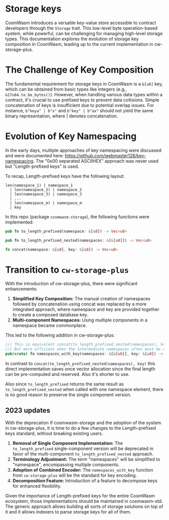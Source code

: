 # Storage keys

CosmWasm introduces a versatile key-value store accessible to contract developers
through the `Storage` trait. This low-level byte operation-based system, while powerful, 
can be challenging for managing high-level storage types. This documentation explores 
the evolution of storage key composition in CosmWasm, leading up to the current 
implementation in cw-storage-plus.

# The Challenge of Key Composition

The fundamental requirement for storage keys in CosmWasm is a `&[u8]` key, which
can be obtained from basic types like integers (e.g., `&17u64.to_be_bytes()`). 
However, when handling various data types within a contract, it's crucial to 
use prefixed keys to prevent data collisions. 
Simple concatenation of keys is insufficient due to potential overlap issues. 
For instance, `b"keya" | b"x"` and `b"key" | b"ax"` should not yield the same binary representation, where | denotes concatenation.

# Evolution of Key Namespacing

In the early days, multiple approaches of key namespacing were discussed and
were documented here: https://github.com/webmaster128/key-namespacing. The "0x00
separated ASCIIHEX" approach was never used but "Length-prefixed keys" is used.

To recap, Length-prefixed keys have the following layout:

```
len(namespace_1) | namespace_1
  | len(namespace_2) | namespace_2
  | len(namespace_3) | namespace_3
  | ...
  | len(namespace_m) | namespace_m
  | key
```

In this repo (package `cosmwasm-storage`), the following functions were
implemented:

```rust
pub fn to_length_prefixed(namespace: &[u8]) -> Vec<u8>

pub fn to_length_prefixed_nested(namespaces: &[&[u8]]) -> Vec<u8>

fn concat(namespace: &[u8], key: &[u8]) -> Vec<u8>
```

# Transition to `cw-storage-plus`
With the introduction of cw-storage-plus, there were significant enhancements:

1. **Simplified Key Composition:** The manual creation of namespaces followed by concatenation using concat was replaced by a more integrated approach, where namespace and key are provided together to create a composed database key.
2. **Multi-component Namespaces:** Using multiple components in a namespace became commonplace.

This led to the following addition in cw-storage-plus:

```rust
/// This is equivalent concat(to_length_prefixed_nested(namespaces), key)
/// But more efficient when the intermediate namespaces often must be recalculated
pub(crate) fn namespaces_with_key(namespaces: &[&[u8]], key: &[u8]) -> Vec<u8> {
```

In contrast to `concat(to_length_prefixed_nested(namespaces), key)` this direct
implementation saves once vector allocation since the final length can be
pre-computed and reserved. Also it's shorter to use.

Also since `to_length_prefixed` returns the same result as
`to_length_prefixed_nested` when called with one namespace element, there is no
good reason to preserve the single component version.

## 2023 updates

With the deprecation if cosmwasm-storage and the adoption of the system in
cw-storage-plus, it is time to do a few changes to the Length-prefixed keys
standard, without breaking existing users.

1. **Removal of Single Component Implementation:** The `to_length_prefixed` single-component version will be deprecated in favor of the multi-component `to_length_prefixed_nested` approach.
2. **Terminology Adjustment:** The term "namespaces" will be simplified to "namespace", encompassing multiple components.
3. **Adoption of Combined Encoder:** The `namespaces_with_key` function from `cw-storage-plus` will be the standard for key encoding.
4. **Decomposition Feature:** Introduction of a feature to decompose keys for enhanced flexibility.

Given the importance of Length-prefixed keys for the entire CosmWasm ecosystem,
those implementations should be maintained in cosmwasm-std. The generic approach
allows building all sorts of storage solutions on top of it and it allows
indexers to parse storage keys for all of them.
